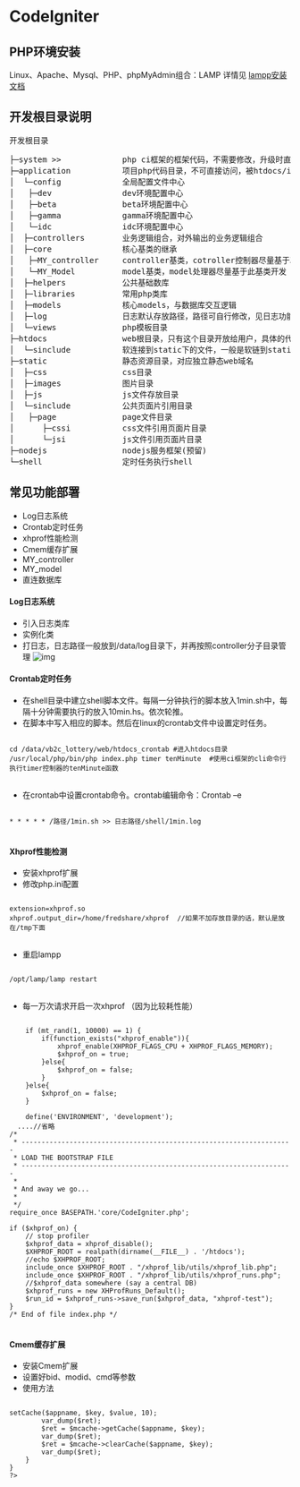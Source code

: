 CodeIgniter
===========

## PHP环境安装
Linux、Apache、Mysql、PHP、phpMyAdmin组合：LAMP
详情见 [lampp安装文档](/)

## 开发根目录说明
开发根目录<br />
<pre>
├─system >>				php ci框架的框架代码，不需要修改，升级时直接覆盖该目录 
├─application			项目php代码目录，不可直接访问，被htdocs/index.php调用
│  └─config			    全局配置文件中心
│  	├─dev			    dev环境配置中心
│  	├─beta			    beta环境配置中心
│  	├─gamma		        gamma环境配置中心
│  	└─idc			    idc环境配置中心
│  ├─controllers		业务逻辑组合，对外输出的业务逻辑组合
│  ├─core				核心基类的继承
│  	├─MY_controller		controller基类，cotroller控制器尽量基于次基类开发
│  	└─MY_Model		    model基类，model处理器尽量基于此基类开发
│  ├─helpers			公共基础数库
│  ├─libraries			常用php类库
│  ├─models			    核心models，与数据库交互逻辑
│  ├─log				日志默认存放路径，路径可自行修改，见日志功能说明
│  └─views			    php模板目录
├─htdocs				web根目录，只有这个目录开放给用户，具体的代码是通过目录下的index.php来访问boss下的文件
│  └─sinclude			软连接到static下的文件，一般是软链到static/sinclude目录下
├─static				静态资源目录，对应独立静态web域名
│  ├─css				css目录
│  ├─images			    图片目录
│  ├─js				    js文件存放目录
│  └─sinclude			公共页面片引用目录
│  	├─page			    page文件目录
│      ├─cssi			css文件引用页面片目录
│      └─jsi			js文件引用页面片目录
├─nodejs				nodejs服务框架(预留)
└─shell					定时任务执行shell
</pre>

## 常见功能部署
+ Log日志系统
+ Crontab定时任务
+ xhprof性能检测
+ Cmem缓存扩展
+ MY_controller
+ MY_model
+ 直连数据库


#### Log日志系统
+ 引入日志类库
+ 实例化类
+ 打日志，日志路径一般放到/data/log目录下，并再按照controller分子目录管理
![img](http://mulinstudio.qiniudn.com/github_QQ%E5%9B%BE%E7%89%8720141028132821.png)

#### Crontab定时任务
+ 在shell目录中建立shell脚本文件。每隔一分钟执行的脚本放入1min.sh中，每隔十分钟需要执行的放入10min.hs。依次轮推。
+ 在脚本中写入相应的脚本。然后在linux的crontab文件中设置定时任务。
<pre>
<code>
cd /data/vb2c_lottery/web/htdocs_crontab #进入htdocs目录
/usr/local/php/bin/php index.php timer tenMinute  #使用ci框架的cli命令行执行timer控制器的tenMinute函数
</code>
</pre>
+ 在crontab中设置crontab命令。crontab编辑命令：Crontab –e
<pre>
<code>
* * * * * /路径/1min.sh >> 日志路径/shell/1min.log
</code>
</pre>

#### Xhprof性能检测
+ 安装xhprof扩展
+ 修改php.ini配置
<pre>
<code>
extension=xhprof.so
xhprof.output_dir=/home/fredshare/xhprof  //如果不加存放目录的话，默认是放在/tmp下面
</code>
</pre>
+ 重启lampp
<pre>
<code>
/opt/lamp/lamp restart
</code>
</pre>
+ 每一万次请求开启一次xhprof （因为比较耗性能）
<pre>
<code>
	if (mt_rand(1, 10000) == 1) {
		if(function_exists("xhprof_enable")){
			xhprof_enable(XHPROF_FLAGS_CPU + XHPROF_FLAGS_MEMORY);
			$xhprof_on = true;
		}else{
			$xhprof_on = false;
		}		
	}else{
		$xhprof_on = false;
	}

	define('ENVIRONMENT', 'development');
  ....//省略
/*
 * --------------------------------------------------------------------
 * LOAD THE BOOTSTRAP FILE
 * --------------------------------------------------------------------
 *
 * And away we go...
 *
 */
require_once BASEPATH.'core/CodeIgniter.php';

if ($xhprof_on) {
	// stop profiler
	$xhprof_data = xhprof_disable();
	$XHPROF_ROOT = realpath(dirname(__FILE__) . '/htdocs');
	//echo $XHPROF_ROOT;
	include_once $XHPROF_ROOT . "/xhprof_lib/utils/xhprof_lib.php";
	include_once $XHPROF_ROOT . "/xhprof_lib/utils/xhprof_runs.php";
	//$xhprof_data somewhere (say a central DB)
	$xhprof_runs = new XHProfRuns_Default();
	$run_id = $xhprof_runs->save_run($xhprof_data, "xhprof-test"); 
}
/* End of file index.php */
</code>
</pre>

#### Cmem缓存扩展
+ 安装Cmem扩展
+ 设置好bid、modid、cmd等参数
+ 使用方法
<pre>
<code>
<?php if ( ! defined('BASEPATH')) exit('No direct script access allowed');

class Cmem extends MY_Controller {
	public function __construct() {
		parent::__construct();
		require_once APPPATH . 'libraries/cmem/Mcache.php';
	}
	/**
	 * @title 日志管理demo.
	 */
	public function index()
	{
		//使用封装的Mcache
		$appname = "test";
		$key = "php-cmem-plugin";
		$value = "test";
		$mcache = new Mcache();
		$ret = $mcache->setCache($appname, $key, $value, 10);
		var_dump($ret);
		$ret = $mcache->getCache($appname, $key);
		var_dump($ret);
		$ret = $mcache->clearCache($appname, $key);
		var_dump($ret);
	}
}
?>
</code>
</pre>
